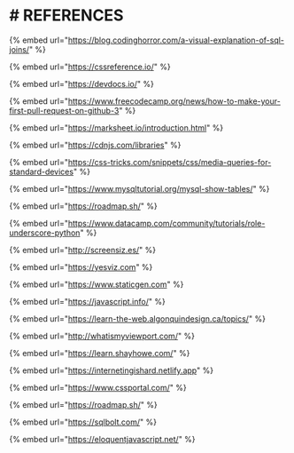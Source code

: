 # \# REFERENCES

{% embed url="https://blog.codinghorror.com/a-visual-explanation-of-sql-joins/" %}

{% embed url="https://cssreference.io/" %}

{% embed url="https://devdocs.io/" %}

{% embed url="https://www.freecodecamp.org/news/how-to-make-your-first-pull-request-on-github-3" %}

{% embed url="https://marksheet.io/introduction.html" %}

{% embed url="https://cdnjs.com/libraries" %}

{% embed url="https://css-tricks.com/snippets/css/media-queries-for-standard-devices" %}

{% embed url="https://www.mysqltutorial.org/mysql-show-tables/" %}

{% embed url="https://roadmap.sh/" %}

{% embed url="https://www.datacamp.com/community/tutorials/role-underscore-python" %}

{% embed url="http://screensiz.es/" %}

{% embed url="https://yesviz.com" %}

{% embed url="https://www.staticgen.com" %}

{% embed url="https://javascript.info/" %}

{% embed url="https://learn-the-web.algonquindesign.ca/topics/" %}

{% embed url="http://whatismyviewport.com/" %}

{% embed url="https://learn.shayhowe.com/" %}

{% embed url="https://internetingishard.netlify.app" %}

{% embed url="https://www.cssportal.com/" %}

{% embed url="https://roadmap.sh/" %}

{% embed url="https://sqlbolt.com/" %}

{% embed url="https://eloquentjavascript.net/" %}

